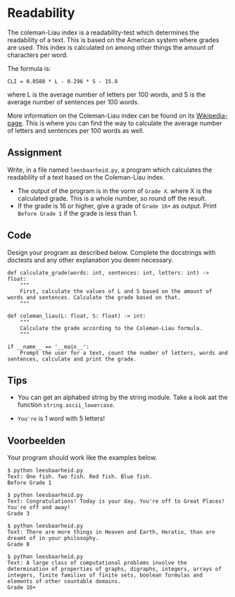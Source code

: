 # Readability


The coleman-Liau index is a readability-test which determines the readability of a text. This is based on the American system where grades are used. This index is calculated on among other things the amount of characters per word.

The formula is:

    CLI = 0.0588 * L - 0.296 * S - 15.8

where L is the average number of letters per 100 words, and S is the average number of sentences per 100 words.

More information on the Coleman-Liau index can be found on its [Wikipedia-page](https://en.wikipedia.org/wiki/Coleman%E2%80%93Liau_index). This is where you can find the way to calculate the average number of letters and sentences per 100 words as well.


## Assignment

Write, in a file named `leesbaarheid.py`, a program which calculates the readability of a text based on the Coleman-Liau index.

* The output of the program is in the vorm of `Grade X`. where X is the calculated grade. This is a whole number, so round off the result.
* If the grade is 16 or higher, give a grade of `Grade 16+` as output. Print `Before Grade 1` if the grade is less than 1.

## Code

Design your program as described below. Complete the docstrings with doctests and any other explanation you deem necessary.

    def calculate_grade(words: int, sentences: int, letters: int) -> float:
        """
        First, calculate the values of L and S based on the amount of words and sentences. Calculate the grade based on that.
        """

    def coleman_liau(L: float, S: float) -> int:
        """
        Calculate the grade according to the Coleman-Liau formula.
        """

    if __name__ == '__main__':
        Prompt the user for a text, count the number of letters, words and sentences, calculate and print the grade.

## Tips

* You can get an alphabed string by the string module. Take a look aat the function `string.ascii_lowercase`.

* `You're` is 1 word with 5 letters!

## Voorbeelden

Your program should work like the examples below.

    $ python leesbaarheid.py
    Text: One fish. Two fish. Red fish. Blue fish.
    Before Grade 1

    $ python leesbaarheid.py
    Text: Congratulations! Today is your day. You're off to Great Places! You're off and away!
    Grade 3

    $ python leesbaarheid.py
    Text: There are more things in Heaven and Earth, Horatio, than are dreamt of in your philosophy.
    Grade 8

    $ python leesbaarheid.py
    Text: A large class of computational problems involve the determination of properties of graphs, digraphs, integers, arrays of integers, finite families of finite sets, boolean formulas and elements of other countable domains.
    Grade 16+
